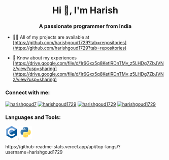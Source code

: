 <h1 align="center">Hi 👋, I'm Harish</h1>
<h3 align="center">A passionate programmer from India</h3>

- 👨‍💻 All of my projects are available at [https://github.com/harishgoud1729?tab=repositories](https://github.com/harishgoud1729?tab=repositories)

- 📄 Know about my experiences [https://drive.google.com/file/d/1r6Gxx5q8KetlRDnTMv_z5LHDg7ZbJVNz/view?usp=sharing](https://drive.google.com/file/d/1r6Gxx5q8KetlRDnTMv_z5LHDg7ZbJVNz/view?usp=sharing)

<h3 align="left">Connect with me:</h3>
<p align="left">
<a href="https://www.codechef.com/users/harishgoud7" target="blank"><img align="center" src="https://cdn.jsdelivr.net/npm/simple-icons@3.1.0/icons/codechef.svg" alt="harishgoud7" height="30" width="40" /></a>
<a href="https://www.hackerrank.com/harishgoud1729" target="blank"><img align="center" src="https://raw.githubusercontent.com/rahuldkjain/github-profile-readme-generator/master/src/images/icons/Social/hackerrank.svg" alt="harishgoud1729" height="30" width="40" /></a>
<a href="https://codeforces.com/profile/harishgoud1729" target="blank"><img align="center" src="https://raw.githubusercontent.com/rahuldkjain/github-profile-readme-generator/master/src/images/icons/Social/codeforces.svg" alt="harishgoud1729" height="30" width="40" /></a>
<a href="https://www.hackerearth.com/harishgoud1729" target="blank"><img align="center" src="https://raw.githubusercontent.com/rahuldkjain/github-profile-readme-generator/master/src/images/icons/Social/hackerearth.svg" alt="harishgoud1729" height="30" width="40" /></a>
</p>

<h3 align="left">Languages and Tools:</h3>
<p align="left"> <a href="https://www.cprogramming.com/" target="_blank" rel="noreferrer"> <img src="https://raw.githubusercontent.com/devicons/devicon/master/icons/c/c-original.svg" alt="c" width="40" height="40"/> </a> <a href="https://www.python.org" target="_blank" rel="noreferrer"> <img src="https://raw.githubusercontent.com/devicons/devicon/master/icons/python/python-original.svg" alt="python" width="40" height="40"/> </a> </p>
https://github-readme-stats.vercel.app/api/top-langs/?username=harishgoud1729
